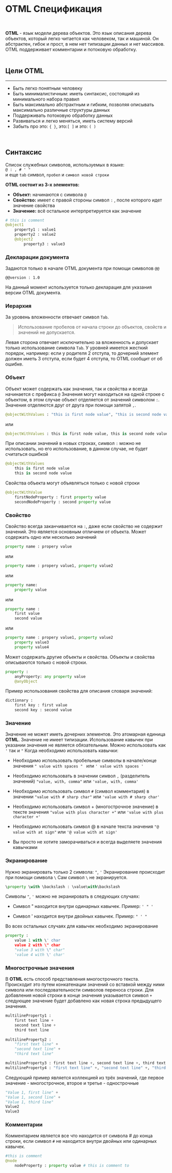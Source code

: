 
# OTML Спецификация

<br/>

**OTML** - язык модели дерева объектов.
Это язык описания дерева объектов, который легко читается как человеком, так и машиной. Он абстрактен, гибок и прост, в нем нет типизации данных и нет массивов. OTML поддерживает комментарии и потоковую обработку.
<br/><br/>

## Цели OTML
--------------------------------
 - Быть легко понятным человеку
 - Быть минималистичным: иметь синтаксис, состоящий из минимального набора правил
 - Быть максимально абстрактным и гибким, позволяя описывать максимально различные структуры данных
 - Поддерживать потоковую обработку данных
 - Развиваться и легко меняться, иметь систему версий
 - Забыть про это: `{ }`, это:`[ ]` и это: `( )`
<br/>

## Синтаксис

Список служебных символов, используемых в языке: <br/>
`@ : , # ' "  `<br/>
и  еще `tab` символ, `пробел`  и `символ новой строки`

**OTML состоит из 3-х элементов:**

- **Объект:** начинаются с символа `@`
- **Свойство:** имеет с правой стороны символ `:` , после которого идет значение свойства
- **Значение:** всё остальное интерпретируется как значение

```py
# this is comment
@object1
	property1 : value1
	property2 : value2
	@object2
		property3 : value3
```

### Декларации документа

Задаются только в начале OTML документа при помощи символов `@@`

```
@@version : 1.0
```
На данный момент используется только декларация для указания версии OTML документа.

### Иерархия

За уровень вложенности отвечает символ `Tab`. 
> Использование пробелов от начала строки до объектов, свойств и значений не допускается.

Левая сторона отвечает исключительно за вложенность и допускает только использование символа `Tab`. У уровней имеется жесткий порядок, например:
если у родителя 2 отступа, то дочерний элемент должен иметь 3 отступа, если будет 4 отступа, то OTML сообщит от об ошибке.


### Объект

Объект может содержать как значения, так и свойства и всегда начинается с префикса `@`
Значения могут находиться на одной строке с объектом, в этом случае объект отделяется от значений символом `:`.
Значения отделяются друг от друга при помощи запятой `,`.

```py
@objectWithValues : "this is first node value", "this is second node value"
```
или
```py
@objectWithValues : this is first node value, this is second node value
```
При описании значений в новых строках, символ `:` можно не использовать, но его использование, в данном случае, не будет считаться ошибкой

```py
@objectWithValues
	this is first node value
	this is second node value
```
Свойства объекта могут объявляться только с новой строки
```py
@objectWithValue
	firstNodeProperty : first property value
	secondNodeProperty : second property value
```


### Свойство

Свойство всегда заканчивается на `:`, даже если свойство не содержит значений.
Это является основным отличием от объекта.
Может содержать одно или несколько значений

```py
property name : propery value
```
или
```py
property name : propery value1, property value2
```
или
```py
property name:
	property value
```
или
```py
property name :
	first value
	second value
```
или
```py
property name : propery value1, property value2
	property value3
	property value4
```

Может содержать другие объекты и свойства.
Объекты и свойства описываются только с новой строки.

```py
property :
	anyProperty: any property value
	@anyObject
```
Пример использования свойства для описания словаря значений:

```py
dictionary :
	first key : first value
	second key : second value
```


### Значение

Значение не может иметь дочерних элементов. Это атомарная единица **OTML**.
Значение не имеет типизации. Использование кавычек при указании значения не является обязательным.
Можно использовать как  `'` так и `"`
Когда необходимо использовать кавычки:

 - Необходимо использовать пробельные символы в начале/конце значения 
 ```" value with spaces " ```
 или 
 ```' value with spaces '```

 - Необходимо использовать в значении символ `,` (разделитель значений)
```"value, with, comma"``` 
или 
```'value, with, comma'```

- Необходимо использовать символ `#` (символ комментария) в значении
```"value with # sharp char"```
или 
```'value with # sharp char'```

-  Необходимо использовать символ + (многострочное значение) в тексте значения
```"value with plus character +"```
или
```'value with plus character +'```

-  Необходимо использовать символ @ в начале текста значения
```"@ value with at sign"```
или
```'@ value with at sign'```

- Вы просто не хотите заморачиваться и всегда выделяете значения кавычками



### Экранирование

Нужно экранировать только 2 символа: `"`, `'`
Экранирование происходит при помощи символа  `\`
Сам символ `\` не экранируется.

```py
\property \with \backslash : \value\with\backslash
```
Символы `"`, `'` можно не экранировать в следующих случаях:
- Символ  " находится внутри одинарных кавычек. Пример:  ```' " '```

- Символ  ' находится внутри двойных кавычек. Пример: ```" ' "```

Во всех остальных случаях для кавычек необходимо экранирование

```py
property :
	value 1 with \' char
	value 2 with \" char
	"value 3 with \" char"
	'value 4 with \' char'
```



### Многострочные значения

В **OTML** есть способ представления многострочного текста.
Происходит это путем конкатенации значений со вставкой между ними символа или последовательности символов переноса строки.
Для добавления новой строки в конце значения указывается символ `+`
следующее значение будет добавлено как новая строка предыдущего значения.

```py
multilineProperty1 :
	first text line +
	second text line +
	third text line
	
multilineProperty2 :
	"first text line" +
	"second text line" +
	"third text line"

multilineProperty3 : first text line +, second text line +, third text line
multilineProperty4 : "first text line" +, "second text line" +, "third text line"
```
Следующий пример является коллекцией из трёх значений, где первое значение - многострочное,
второе и третье - однострочные
```py
"Value 1, first line" +
"Value 1, second line" +
"Value 1, third line"
Value2
Value3
```


### Комментарии

Комментарием является все что находится от символа # до конца строки, если символ `#`
не находится внутри двойных или одинарных кавычек.
```py
#this is comment
@node
	nodeProperty : property value # this is comment to
```
